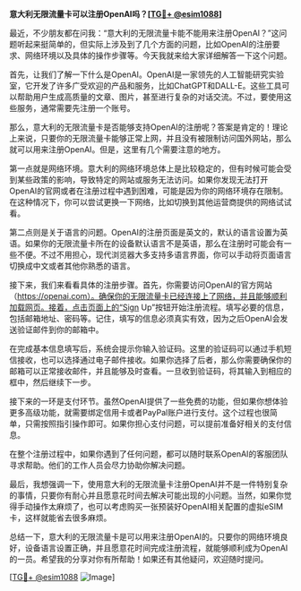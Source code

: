 **意大利无限流量卡可以注册OpenAI吗？[[TG💪+ @esim1088](https://t.me/s/esim1088)]**

最近，不少朋友都在问我：“意大利的无限流量卡能不能用来注册OpenAI？”这问题听起来挺简单的，但实际上涉及到了几个方面的问题，比如OpenAI的注册要求、网络环境以及具体的操作步骤等。今天我就来给大家详细解答一下这个问题。

首先，让我们了解一下什么是OpenAI。OpenAI是一家领先的人工智能研究实验室，它开发了许多广受欢迎的产品和服务，比如ChatGPT和DALL-E。这些工具可以帮助用户生成高质量的文章、图片，甚至进行复杂的对话交流。不过，要使用这些服务，通常需要先注册一个账号。

那么，意大利的无限流量卡是否能够支持OpenAI的注册呢？答案是肯定的！理论上来说，只要你的无限流量卡能够正常上网，并且没有被限制访问国外网站，那么就可以用来注册OpenAI。但是，这里有几个需要注意的地方。

第一点就是网络环境。意大利的网络环境总体上是比较稳定的，但有时候可能会受到某些政策的影响，导致特定的网站或服务无法访问。如果你发现无法打开OpenAI的官网或者在注册过程中遇到困难，可能是因为你的网络环境存在限制。在这种情况下，你可以尝试更换一下网络，比如切换到其他运营商提供的网络试试看。

第二点则是关于语言的问题。OpenAI的注册页面是英文的，默认的语言设置为英语。如果你的无限流量卡所在的设备默认语言不是英语，那么在注册时可能会有一些不便。不过不用担心，现代浏览器大多支持多语言界面，你可以手动将页面语言切换成中文或者其他你熟悉的语言。

接下来，我们来看看具体的注册步骤。首先，你需要访问OpenAI的官方网站（https://openai.com）。确保你的无限流量卡已经连接上了网络，并且能够顺利加载网页。接着，点击页面上的“Sign Up”按钮开始注册流程。填写必要的信息，包括邮箱地址、密码等。记住，填写的信息必须真实有效，因为之后OpenAI会发送验证邮件到你的邮箱中。

在完成基本信息填写后，系统会提示你输入验证码。这里的验证码可以通过手机短信接收，也可以选择通过电子邮件接收。如果你选择了后者，那么你需要确保你的邮箱可以正常接收邮件，并且能够及时查看。一旦收到验证码，将其输入到相应的框中，然后继续下一步。

接下来的一环是支付环节。虽然OpenAI提供了一些免费的功能，但如果你想体验更多高级功能，就需要绑定信用卡或者PayPal账户进行支付。这个过程也很简单，只需按照指引操作即可。如果你担心支付问题，可以提前准备好相关的支付信息。

在整个注册过程中，如果你遇到了任何问题，都可以随时联系OpenAI的客服团队寻求帮助。他们的工作人员会尽力协助你解决问题。

最后，我想强调一下，使用意大利的无限流量卡注册OpenAI并不是一件特别复杂的事情，只要你有耐心并且愿意花时间去解决可能出现的小问题。当然，如果你觉得手动操作太麻烦了，也可以考虑购买一张预装好OpenAI相关配置的虚拟eSIM卡，这样就能省去很多麻烦。

总结一下，意大利的无限流量卡是可以用来注册OpenAI的。只要你的网络环境良好，设备语言设置正确，并且愿意花时间完成注册流程，就能够顺利成为OpenAI的一员。希望我的分享对你有所帮助！如果还有其他疑问，欢迎随时提问。

[[TG💪+ @esim1088](https://t.me/s/esim1088) ![Image](https://i.postimg.cc/4NQfJmqS/Snipaste-2025-05-13-00-14-12.png)]